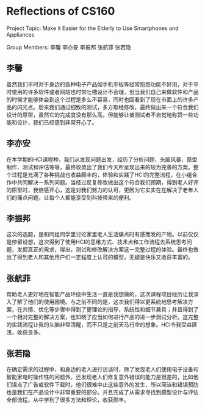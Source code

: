 # Reflections of CS160

Project Topic: Make it Easier for the Elderly to Use Smartphones and Appliances

Group Members: 李馨 李亦安 李振邦 张航菲 张若隐

## 李馨

虽然我们平时对于身边的各种电子产品如手机平板等经常抱怨功能不好用，对于平时使用的许多软件或者网站也时常吐槽设计不合理，但当我们自己来做软件和产品的时候才能够体会到这个过程是多么不容易，同时也回看到了现在市面上的许多产品的闪光点。后来我们通过细致的测试，多方取经修改，最终做出来一个符合我们设计的原型，虽然它的完成度没有那么高，但能够让被测试者不自觉地称赞一些功能和设计，我们已经感到非常开心了。

## 李亦安

在本学期的HCI课程种，我们从发现问题出发，经历了分析问题、头脑风暴、原型制作、测试和评估等等，最终收敛出了我们今天所呈现出来的较为完善的方案。整个过程是充满了各种挑战也收益颇丰的，体验和实践了HCI的完整流程，在小组合作中共同解决一系列问题。当经过反复修改做出这个符合我们预期，得到老人好评的原型时，我倍感开心，这是对我们努力的认可，更因为它实实在在解决了老年人们的痛点问题，让每个人都能享受到科技带来的便利。

## 李振邦

这次的选题，是和同组同学里讨论家里老人生活痛点时有感而发的产物。以前仅仅是停留设想，这次得到了使用HCI的思维方式、技术点和工作流程去系统思考问题，发掘真正的需求，得出，测试和修改解决方案这一完整过程的体验。最终也做出了得到老人和其他用户们一定程度上认可的模型，无疑是快乐又收获丰富的。

## 张航菲

帮助老人更好地在智能产品环绕中生活一直是我想做的，这次课程项目经历让我深入了解了他们的使用困境。与之前不同的是，这次我们得以更系统地思考解决方案，在共情、优化等步骤中得到了更理论的指导，系统性和细节兼具；并且得到了一个相对完整的解决方案，也知晓了应当如何进行产品的进一步测试分析。这完整的实践流程让我的头脑非常清醒，而不只是之前天马行空的想象。HCI令我受益匪浅，收获良多。

## 张若隐

在确定需求的过程中，和身边的老人进行访谈时，除了发现老人们使用电子设备和智能家电时操作性的问题外，还发现老人们修复意外错误的能力是很差的，比如他们误点了广告或软件下载时，他们很难中止这些意外的发生，所以简洁和错误预防也是我们在产品设计中非常重要的部分。并且完成了从需求寻找到模型设计与评估全部流程，从中学到了很多方法和理论，收获颇丰。